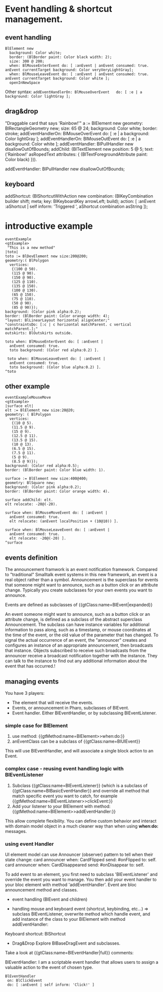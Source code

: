 # Event handling & shortcut management.

## event handling

```smalltalk
BlElement new 
  background: Color white; 
  border: (BlBorder paint: Color black width: 2); 
  size: 300 @ 200;
  when: BlMouseEnterEvent do: [ :anEvent | anEvent consumed: true. anEvent currentTarget background: Color veryVeryLightGray];
  when: BlMouseLeaveEvent do: [ :anEvent | anEvent consumed: true. anEvent currentTarget background: Color white ]; 
  openInNewSpace 
```

Other syntax: `addEventHandlerOn: BlMouseOverEvent   do: [ :e | a background: Color lightGray ];`


## drag&drop
"Draggable card that says 'Rainbow!'"
	a := BlElement new
		     geometry: BlRectangleGeometry new;
		     size: 65 @ 24;
		     background: Color white;
		     border: stroke;
		     addEventHandlerOn: BlMouseOverEvent
		     do: [ :e | a background: Color lightGray ];
		     addEventHandlerOn: BlMouseOutEvent
		     do: [ :e | a background: Color white ];
		     addEventHandler: BlPullHandler new disallowOutOfBounds;
		     addChild: (BlTextElement new
				      position: 5 @ 5;
				      text: ('Rainbow!' asRopedText attributes:
							       { (BlTextForegroundAttribute paint: Color black) })).
								   
addEventHandler: BlPullHandler new disallowOutOfBounds;

## keyboard
addShortcut: (BlShortcutWithAction new
			combination: (BlKeyCombination builder shift; meta; key: BlKeyboardKey arrowLeft; build);
			action: [ :anEvent :aShortcut | self inform: 'Triggered ', aShortcut combination asString ]);
			






# introductive example

```smalltalk
eventExample
<gtExample>
 "This is a new method"
|toto|
toto := BlDevElement new size:200@200;
geometry:( BlPolygon
  vertices:
   {(100 @ 50).
   (115 @ 90).
   (150 @ 90).
   (125 @ 110).
   (135 @ 150).
   (100 @ 130).
   (65 @ 150).
   (75 @ 110).
   (50 @ 90).
   (85 @ 90)});
background: (Color pink alpha:0.2);
border: (BlBorder paint: Color orange width: 4);
"layout: BlLinearLayout horizontal alignCenter;"
"constraintsDo: [:c | c horizontal matchParent. c vertical matchParent.];"
outskirts: BlOutskirts outside.

toto when: BlMouseEnterEvent do: [ :anEvent |
  anEvent consumed: true.
  toto background: (Color red alpha:0.2) ].
  
 toto when: BlMouseLeaveEvent do: [ :anEvent |
  anEvent consumed: true.
  toto background: (Color blue alpha:0.2) ].
^toto
```

## other example

```smalltalk
eventExampleMouseMove
<gtExample>
|surface elt|
elt := BlElement new size:20@20;
geometry: ( BlPolygon
  vertices:
   {(10 @ 5).
   (11.5 @ 9).
   (15 @ 9).
   (12.5 @ 11).
   (13.5 @ 15).
   (10 @ 13).
   (6.5 @ 15).
   (7.5 @ 11).
   (5 @ 9).
   (8.5 @ 9)});
background: (Color red alpha:0.5);
border: (BlBorder paint: Color blue width: 1).

surface := BlElement new size:400@400;
geometry: BlSquare new;
background: (Color pink alpha:0.2);
border: (BlBorder paint: Color orange width: 4).

surface addChild: elt.
elt relocate: -20@(-20).
  
surface when: BlMouseMoveEvent do: [ :anEvent |
  anEvent consumed: true.
  elt relocate: (anEvent localPosition + (10@10)) ].
  
surface when: BlMouseLeaveEvent do: [ :anEvent |
  anEvent consumed: true.
  elt relocate: -20@(-20) ].
^surface
```

## events definition

The announcement framwork is an event notification framework. Compared to
"traditional" Smalltalk event systems in this new framework, an event is a real
object rather than a symbol. Announcement is the superclass for events that
someone might want to announce, such as a button click or an attribute change.
Typically you create subclasses for your own events you want to announce.

Events are defined as subclasses of {{gtClass:name=BlEvent|expanded}}

 An event someone might want to announce, such as a button click or an attribute
 change, is defined as a subclass of the abstract superclass Announcement. The
 subclass can have instance variables for additional information to pass along,
 such as a timestamp, or mouse coordinates at the time of the event, or the old
 value of the parameter that has changed. To signal the actual occurrence of an
 event, the "announcer" creates and configures an instance of an appropriate
 announcement, then broadcasts that instance. Objects subscribed to receive such
 broadcasts from the announcer receive a broadcast notification together with
 the instance. They can talk to the instance to find out any additional
 information about the event that has occurred.!

## managing events


You have 3 players:
- The element that will receive the events.
- Events, or announcement in Pharo, subclasses of BlEvent.
- Event handler. Either BlEventHandler, or by subclassing BlEventListener.


### simple case for BlElement

1. use method: {{gtMethod:name=BlElement>>when:do:}}
2. anEventClass can be a subclass of {{gtClass:name=BlUIEvent}}

This will use BlEventHandler, and will associate a single block action to an Event.

### complex case - reusing event handling logic with BlEventListener

1. Subclass {{gtClass:name=BlEventListener}} (which is a subclass of {{gtClass:name=BlBasicEventHandler}} and override all method that match specific event you want to catch, for example {{gtMethod:name=BlEventListener>>clickEvent:}}
2. Add your listener to your BlElement with method: {{gtMethod:name=BlElement>>addEventHandler:}}

This allow complete flexibility. You can define custom behavior and interact with 
domain model object in a much cleaner way than when using **when:do:** messages.

### using event Handler


UI element model can use Announcer (observer) pattern to tell when their state
change:
 card announcer when: CardFlipped send: #onFlipped to: self.
 card announcer when: CardDisappeared send: #onDisappear to: self.


To add event to an element, you first need to subclass 'BlEventListener' and
override the event you want to manage. You then add your event handler to your
bloc element with method 'addEventHandler'. Event are bloc announcement method
and classes.

- event handling (BlEvent and children)
  
- handling mouse and keyboard event (shortcut, keybinding, etc...)
=> subclass BlEventListener, overwrite method which handle event, and add
instance of the class to your BlElement with method addEventHandler:

Keyboard shortcut: BlShortcut

- Drag&Drop
Explore BlBaseDragEvent and subclasses.

Take a look at {{gtClass:name=BlEventHandler|full}} comments:

BlEventHandler: I am a scriptable event handler that allows users to assign a valuable action to the event of chosen type.

```smalltalk
BlEventHandler
 on: BlClickEvent
 do: [ :anEvent | self inform: 'Click!' ]
```
